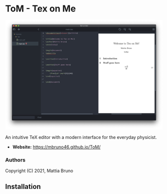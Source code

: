 # ToM - Tex on Me

[![Screenshots](./screenshots/screenshot1.png)](./src)

An intuitive TeX editor with a modern interface for the everyday physicist.

- **Website:** https://mbruno46.github.io/ToM/

### Authors

Copyright (C) 2021, Mattia Bruno

## Installation
